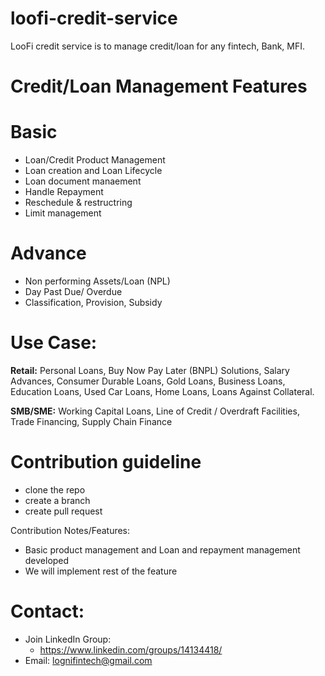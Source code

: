 # loofi-credit-service
LooFi credit service is to manage credit/loan for any fintech, Bank, MFI.

# Credit/Loan Management Features

# Basic
- Loan/Credit Product Management
- Loan creation and Loan Lifecycle
- Loan document manaement
- Handle Repayment 
- Reschedule & restructring
- Limit management 
# Advance
- Non performing Assets/Loan (NPL)
- Day Past Due/ Overdue
- Classification, Provision, Subsidy

# Use Case:
  
**Retail:**
Personal Loans, 
Buy Now Pay Later (BNPL) Solutions, 
Salary Advances, 
Consumer Durable Loans, 
Gold Loans, 
Business Loans, 
Education Loans,
Used Car Loans,
Home Loans, 
Loans Against Collateral.

**SMB/SME:**
Working Capital Loans, 
Line of Credit / Overdraft Facilities, 
Trade Financing,
Supply Chain Finance

# Contribution guideline
- clone the repo
- create a branch
- create pull request

Contribution Notes/Features:
- Basic product management and Loan and repayment management developed
- We will implement rest of the feature


# Contact:
- Join LinkedIn Group:
    - https://www.linkedin.com/groups/14134418/
- Email: lognifintech@gmail.com



